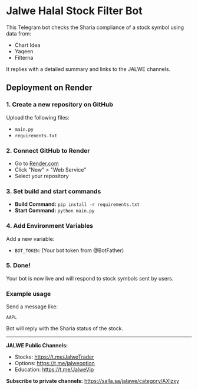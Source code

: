 
# Jalwe Halal Stock Filter Bot

This Telegram bot checks the Sharia compliance of a stock symbol using data from:
- Chart Idea
- Yaqeen
- Filterna

It replies with a detailed summary and links to the JALWE channels.

## Deployment on Render

### 1. Create a new repository on GitHub
Upload the following files:
- `main.py`
- `requirements.txt`

### 2. Connect GitHub to Render
- Go to [Render.com](https://render.com)
- Click "New" > "Web Service"
- Select your repository

### 3. Set build and start commands
- **Build Command:** `pip install -r requirements.txt`
- **Start Command:** `python main.py`

### 4. Add Environment Variables
Add a new variable:
- `BOT_TOKEN`: (Your bot token from @BotFather)

### 5. Done!
Your bot is now live and will respond to stock symbols sent by users.

### Example usage
Send a message like:
```
AAPL
```

Bot will reply with the Sharia status of the stock.

---

**JALWE Public Channels:**
- Stocks: https://t.me/JalweTrader
- Options: https://t.me/jalweoption
- Education: https://t.me/JalweVip

**Subscribe to private channels:**
https://salla.sa/jalawe/category/AXlzxy
